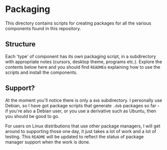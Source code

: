 # Packaging
This directory contains scripts for creating packages for all the various components found in this repository.

## Structure
Each 'type' of component has its own packaging script, in a subdirectory with appropriate notes (cursors, desktop theme, programs etc.). Explore the contents below here and you should find `README`s explaining how to use the scripts and install the components.

## Support?
At the moment you'll notice there is only a `deb` subdirectory. I personally use Debian, so I have got package scripts that generate `.deb` packages so far - if you're also a Debian user, or you use a derivative such as Ubuntu, then you should be good to go.

For users on Linux distributions that use other package managers, I will get around to supporting those one day, it just takes a lot of work and a lot of testing. This `README` will be updated to reflect the status of package manager support when the work is done.
